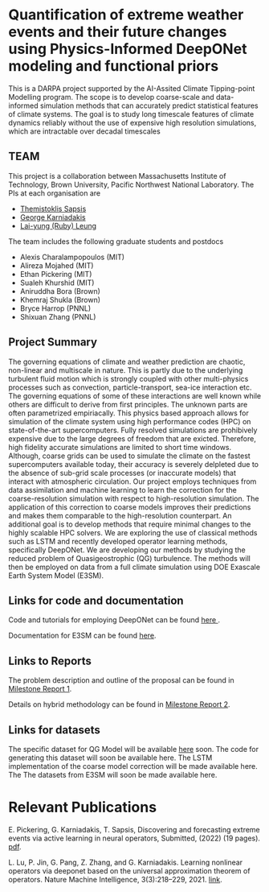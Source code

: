 # Quantification of extreme weather events and their future changes using Physics-Informed DeepONet modeling and functional priors
This is a DARPA project supported by the AI-Assited Climate Tipping-point Modelling program. The scope is to develop coarse-scale and data-informed simulation methods that can accurately predict 
  statistical features of climate systems. The goal is to study long timescale features of climate dynamics 
  reliably without the use of expensive high resolution simulations, which are intractable over decadal timescales
  
## TEAM
This project is a collaboration between Massachusetts Institute of Technology,
  Brown University, Pacific Northwest National Laboratory. The PIs at each organisation are 
  <ul>
    <li><a href="http://meche.mit.edu/people/faculty/sapsis@mit.edu"> Themistoklis Sapsis </a></li>
    <li><a href="https://www.brown.edu/research/projects/crunch/george-karniadakis"> George Karniadakis </a></li>
    <li><a href="https://www.pnnl.gov/people/lai-yung-ruby-leung"> Lai-yung (Ruby) Leung </a></li>
  </ul>

The team includes the following graduate students and postdocs
<p><ul>
    <li>Alexis Charalampopoulos (MIT)</li>
    <li>Alireza Mojahed (MIT)</li>
    <li>Ethan Pickering (MIT)</li>
    <li>Sualeh Khurshid (MIT)</li>
    <li>Aniruddha Bora (Brown)</li>
    <li>Khemraj Shukla (Brown)</li>
    <li>Bryce Harrop (PNNL)</li>
    <li>Shixuan Zhang (PNNL)</li>
</ul></p>

## Project Summary
The governing equations of climate and weather prediction are chaotic, non-linear and multiscale in nature. This is partly due to the underlying
  turbulent fluid motion which is strongly coupled with other multi-physics processes such as convection, particle-transport, sea-ice interaction
  etc. The governing equations of some of these interactions are well known while others are difficult to derive from first principles.
  The unknown parts are often parametrized empiriacally. This physics based approach allows for simulation of
  the climate system using high performance codes (HPC) on state-of-the-art supercomputers. Fully resolved simulations are prohibively expensive 
  due to the large degrees of freedom that are exicted. Therefore,  high fidelity accurate simulations are limited to short time windows. Although, 
  coarse grids can be used to simulate the climate on the fastest supercomputers available today, their accuracy is severely delpleted due
  to the absence of sub-grid scale processes (or inaccurate models) that interact with atmospheric circulation. Our project
  employs techniques from data assimilation and machine learning to learn the correction for the coarse-resolution simulation with respect to 
  high-resolution simulation. The application of this correction to coarse models improves their predictions
  and makes them comparable to the high-resolution counterpart. An additional goal is to develop methods
  that require minimal changes to the highly scalable HPC solvers. We are exploring the use of classical methods such as LSTM and recently developed operator learning methods, specifically
   DeepONet. We are developing our methods by studying the reduced problem of Quasigeostrophic (QG) turbulence. The methods will then be employed on data from a full
   climate simulation using DOE Exascale Earth System Model (E3SM).

## Links for code and documentation

Code and tutorials for employing DeepONet can be found 
   <a href="https://deepxde.readthedocs.io/en/latest/"> here </a>.  
   
Documentation for E3SM can be found 
   <a href="https://e3sm.org/">here</a>.
   
## Links to Reports
The problem description and outline of the proposal can be found in <a href="darpa_milestone_1.pdf"> Milestone Report 1</a>.
  
Details on hybrid methodology can be found in <a href="darpa_milestone_2.pdf"> Milestone Report 2</a>.

## Links for datasets 
The specific dataset for QG Model will be available <a href="data/">here</a> soon. The code for generating this dataset will
soon be available here. The LSTM implementation of the coarse model correction will be made available here. 
The The datasets from E3SM will soon be made
  available here. 
  
  
# Relevant Publications  
  E. Pickering, G. Karniadakis, T. Sapsis, Discovering and forecasting extreme events via active learning in neural operators, Submitted, (2022) (19 pages). <a href="https://sandlab.mit.edu/Papers/22_Optimal_NN.pdf">pdf</a>.

L. Lu, P. Jin, G. Pang, Z. Zhang, and G. Karniadakis. Learning nonlinear operators via deeponet based on the universal approximation theorem of operators. Nature Machine Intelligence, 3(3):218–229, 2021. <a href="https://www.nature.com/articles/s42256-021-00302-5">link</a>.
